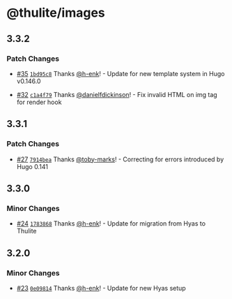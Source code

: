 # @thulite/images

## 3.3.2

### Patch Changes

- [#35](https://github.com/thuliteio/images/pull/35) [`1bd95c8`](https://github.com/thuliteio/images/commit/1bd95c8873fc6ccad4899a0f9361dbbf11120ed9) Thanks [@h-enk](https://github.com/h-enk)! - Update for new template system in Hugo v0.146.0

- [#32](https://github.com/thuliteio/images/pull/32) [`c1a4f79`](https://github.com/thuliteio/images/commit/c1a4f79994237373ee91b0c109ed7ad7e6306908) Thanks [@danielfdickinson](https://github.com/danielfdickinson)! - Fix invalid HTML on img tag for render hook

## 3.3.1

### Patch Changes

- [#27](https://github.com/thuliteio/images/pull/27) [`7914bea`](https://github.com/thuliteio/images/commit/7914beae806d9478a9e4d7d06ee097409984281c) Thanks [@toby-marks](https://github.com/toby-marks)! - Correcting for errors introduced by Hugo 0.141

## 3.3.0

### Minor Changes

- [#24](https://github.com/thuliteio/images/pull/24) [`1783868`](https://github.com/thuliteio/images/commit/17838683bf74e0d11df779a7e53e55922680ffd5) Thanks [@h-enk](https://github.com/h-enk)! - Update for migration from Hyas to Thulite

## 3.2.0

### Minor Changes

- [#23](https://github.com/gethyas/images/pull/23) [`0e09814`](https://github.com/gethyas/images/commit/0e098140dbc9287f43ca2aaa2ba519d71c58d33f) Thanks [@h-enk](https://github.com/h-enk)! - Update for new Hyas setup
